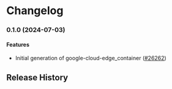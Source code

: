 # Changelog

### 0.1.0 (2024-07-03)

#### Features

* Initial generation of google-cloud-edge_container ([#26262](https://github.com/googleapis/google-cloud-ruby/issues/26262)) 

## Release History


